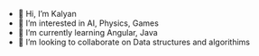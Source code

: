 - 👋 Hi, I’m Kalyan
- 👀 I’m interested in AI, Physics, Games
- 🌱 I’m currently learning Angular, Java
- 💞️ I’m looking to collaborate on Data structures and algorithims

<!---
pckalyan8/pckalyan8 is a ✨ special ✨ repository because its `README.md` (this file) appears on your GitHub profile.
You can click the Preview link to take a look at your changes.
--->
